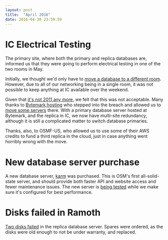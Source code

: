 ```yaml
---
layout: post
title:  "April 2016"
date: 2016-04-30 23:59:59
---
```


# IC Electrical Testing

The primary site, where both the primary and replica databases are, informed us that they were going to perform electrical testing in one of the two rooms in May.

Initially, we thought we'd only have to [move a database to a different room](https://github.com/openstreetmap/operations/issues/67). However, due to all of our networking being in a single room, it was not possible to keep anything at IC available over the weekend.

Given that [it's not 2011 any more](https://blog.openstreetmap.org/2011/06/28/q3-2011-service-reductions/), we felt that this was not acceptable. Many thanks to [Bytemark hosting](https://twitter.com/bytemark/status/729698435339853824) who stepped into the breach and allowed us to [move some servers](https://github.com/openstreetmap/operations/issues?q=milestone%3A%22Server+Moves%22) there. With a primary database server hosted at Bytemark, and the replica in IC, we now have multi-site redundancy, although it is still a complicated matter to switch database primaries.

Thanks, also, to OSMF-US, who allowed us to use some of their AWS credits to fund a third replica in the cloud, just in case anything went horribly wrong with the move.

# New database server purchase

A new database server, [karm](https://hardware.openstreetmap.org/servers/karm.openstreetmap.org/) was purchased. This is OSM's first all-solid-state server, and should provide both faster API and website access and fewer maintenance issues. The new server is [being tested](https://github.com/openstreetmap/operations/issues/78) while we make sure it's configured for best performance.

# Disks failed in Ramoth

[Two disks failed](https://github.com/openstreetmap/operations/issues/60) in the replica database server. Spares were ordered, as the disks were old enough to not be under warranty, and replaced.
